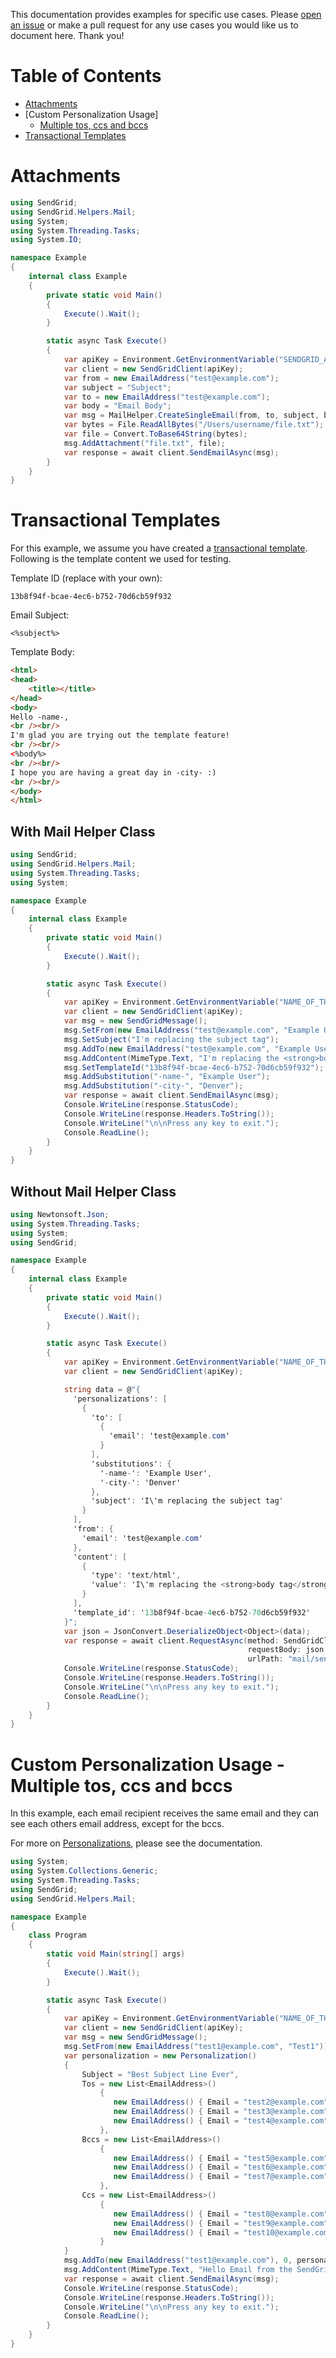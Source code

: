 This documentation provides examples for specific use cases. Please [open an issue](https://github.com/sendgrid/sendgrid-sharp/issues) or make a pull request for any use cases you would like us to document here. Thank you!

# Table of Contents

* [Attachments](#attachments)
* [Custom Personalization Usage]
    * [Multiple tos, ccs and bccs](#multiple_tos_ccs_bccs)
* [Transactional Templates](#transactional_templates)

<a name="attachments"></a>
# Attachments

```csharp
using SendGrid;
using SendGrid.Helpers.Mail;
using System;
using System.Threading.Tasks;
using System.IO;

namespace Example
{
	internal class Example
	{
		private static void Main()
		{
			Execute().Wait();
		}

		static async Task Execute()
		{
			var apiKey = Environment.GetEnvironmentVariable("SENDGRID_API_KEY");
			var client = new SendGridClient(apiKey);
			var from = new EmailAddress("test@example.com");
			var subject = "Subject";
			var to = new EmailAddress("test@example.com");
			var body = "Email Body";
			var msg = MailHelper.CreateSingleEmail(from, to, subject, body, "");
			var bytes = File.ReadAllBytes("/Users/username/file.txt");
			var file = Convert.ToBase64String(bytes);
			msg.AddAttachment("file.txt", file);
			var response = await client.SendEmailAsync(msg);
		}
	}
}
```

<a name="transactional_templates"></a>
# Transactional Templates

For this example, we assume you have created a [transactional template](https://sendgrid.com/docs/User_Guide/Transactional_Templates/index.html). Following is the template content we used for testing.

Template ID (replace with your own):

```text
13b8f94f-bcae-4ec6-b752-70d6cb59f932
```

Email Subject:

```text
<%subject%>
```

Template Body:

```html
<html>
<head>
	<title></title>
</head>
<body>
Hello -name-,
<br /><br/>
I'm glad you are trying out the template feature!
<br /><br/>
<%body%>
<br /><br/>
I hope you are having a great day in -city- :)
<br /><br/>
</body>
</html>
```

## With Mail Helper Class

```csharp
using SendGrid;
using SendGrid.Helpers.Mail;
using System.Threading.Tasks;
using System;

namespace Example
{
    internal class Example
    {
        private static void Main()
        {
            Execute().Wait();
        }

        static async Task Execute()
        {
            var apiKey = Environment.GetEnvironmentVariable("NAME_OF_THE_ENVIRONMENT_VARIABLE_FOR_YOUR_SENDGRID_KEY");
            var client = new SendGridClient(apiKey);
            var msg = new SendGridMessage();
            msg.SetFrom(new EmailAddress("test@example.com", "Example User"));
            msg.SetSubject("I'm replacing the subject tag");
            msg.AddTo(new EmailAddress("test@example.com", "Example User"));
            msg.AddContent(MimeType.Text, "I'm replacing the <strong>body tag</strong>");
            msg.SetTemplateId("13b8f94f-bcae-4ec6-b752-70d6cb59f932");
            msg.AddSubstitution("-name-", "Example User");
            msg.AddSubstitution("-city-", "Denver");
            var response = await client.SendEmailAsync(msg);
            Console.WriteLine(response.StatusCode);
            Console.WriteLine(response.Headers.ToString());
            Console.WriteLine("\n\nPress any key to exit.");
            Console.ReadLine();
        }
    }
}
```

## Without Mail Helper Class

```csharp
using Newtonsoft.Json; 
using System.Threading.Tasks;
using System;
using SendGrid;

namespace Example
{
    internal class Example
    {
        private static void Main()
        {
            Execute().Wait();
        }

        static async Task Execute()
        {
            var apiKey = Environment.GetEnvironmentVariable("NAME_OF_THE_ENVIRONMENT_VARIABLE_FOR_YOUR_SENDGRID_KEY");
            var client = new SendGridClient(apiKey);

            string data = @"{
              'personalizations': [
                {
                  'to': [
                    {
                      'email': 'test@example.com'
                    }
                  ],
                  'substitutions': {
                    '-name-': 'Example User',
                    '-city-': 'Denver'
                  },
                  'subject': 'I\'m replacing the subject tag'
                }
              ],
              'from': {
                'email': 'test@example.com'
              },
              'content': [
                {
                  'type': 'text/html',
                  'value': 'I\'m replacing the <strong>body tag</strong>'
                }
              ],
              'template_id': '13b8f94f-bcae-4ec6-b752-70d6cb59f932'
            }";
            var json = JsonConvert.DeserializeObject<Object>(data);
            var response = await client.RequestAsync(method: SendGridClient.Method.POST,
                                                     requestBody: json.ToString(),
                                                     urlPath: "mail/send");
            Console.WriteLine(response.StatusCode);
            Console.WriteLine(response.Headers.ToString());
            Console.WriteLine("\n\nPress any key to exit.");
            Console.ReadLine();
        }
    }
}
```

<a name="multiple_tos_ccs_bccs"></a>
# Custom Personalization Usage - Multiple tos, ccs and bccs

In this example, each email recipient receives the same email and they can see each others email address, except for the bccs.

For more on [Personalizations](https://sendgrid.com/docs/Classroom/Send/v3_Mail_Send/personalizations.html), please see the documentation.

```csharp
using System;
using System.Collections.Generic;
using System.Threading.Tasks;
using SendGrid;
using SendGrid.Helpers.Mail;

namespace Example
{
    class Program
    {
        static void Main(string[] args)
        {
            Execute().Wait();
        }

        static async Task Execute()
        {
            var apiKey = Environment.GetEnvironmentVariable("NAME_OF_THE_ENVIRONMENT_VARIABLE_FOR_YOUR_SENDGRID_KEY");
            var client = new SendGridClient(apiKey);
            var msg = new SendGridMessage();
            msg.SetFrom(new EmailAddress("test1@example.com", "Test1"));
            var personalization = new Personalization()
            {
                Subject = "Best Subject Line Ever",
                Tos = new List<EmailAddress>()
                    {
                       new EmailAddress() { Email = "test2@example.com", Name="Test2" },
                       new EmailAddress() { Email = "test3@example.com", Name="Test3" },
                       new EmailAddress() { Email = "test4@example.com", Name="Test4" },
                    },
                Bccs = new List<EmailAddress>()
                    {
                       new EmailAddress() { Email = "test5@example.com", Name="Test5" },
                       new EmailAddress() { Email = "test6@example.com", Name="Test6" },
                       new EmailAddress() { Email = "test7@example.com", Name="Test7" },
                    },
                Ccs = new List<EmailAddress>()
                    {
                       new EmailAddress() { Email = "test8@example.com", Name="Test8" },
                       new EmailAddress() { Email = "test9@example.com", Name="Test9" },
                       new EmailAddress() { Email = "test10@example.com", Name="Test10" },
                    }
            }
            msg.AddTo(new EmailAddress("test1@example.com"), 0, personalization);
            msg.AddContent(MimeType.Text, "Hello Email from the SendGrid C# Library");
            var response = await client.SendEmailAsync(msg);
            Console.WriteLine(response.StatusCode);
            Console.WriteLine(response.Headers.ToString());
            Console.WriteLine("\n\nPress any key to exit.");
            Console.ReadLine();
        }
    }
}
```
